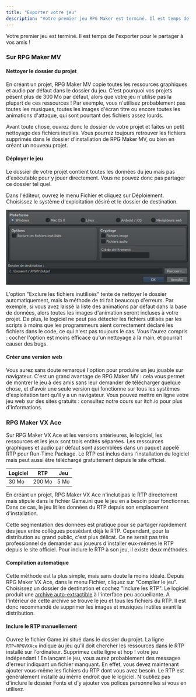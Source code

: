 ```yaml
---
title: "Exporter votre jeu"
description: "Votre premier jeu RPG Maker est terminé. Il est temps de l'exporter pour le partager à vos amis !"
---
```


Votre premier jeu est terminé. Il est temps de l'exporter pour le partager à vos amis !

### Sur RPG Maker MV

#### Nettoyer le dossier du projet

En créant un projet, RPG Maker MV copie toutes les ressources graphiques et audio par défaut dans le dossier du jeu. C'est pourquoi vos projets pèsent plus de 300 Mo par défaut, alors que votre jeu n'utilise pas la plupart de ces ressources ! Par exemple, vous n'utilisez probablement pas toutes les musiques, toutes les images d'écran titre ou encore toutes les animations d'attaque, qui sont pourtant des fichiers assez lourds.

Avant toute chose, ouvrez donc le dossier de votre projet et faites un petit nettoyage des fichiers inutiles. Vous pourrez toujours retrouver les fichiers supprimés dans le dossier d'installation de RPG Maker MV, ou bien en créant un nouveau projet.

#### Déployer le jeu

Le dossier de votre projet contient toutes les données du jeu mais pas d'exécutable pour y jouer directement. Vous ne pouvez donc pas partager ce dossier tel quel.

Dans l'éditeur, ouvrez le menu Fichier et cliquez sur Déploiement. Choisissez le système d'exploitation désiré et le dossier de destination.

![Options de déploiement de RPG Maker MV](./deploiement.png)

L'option "Exclure les fichiers inutilisés" tente de nettoyer le dossier automatiquement, mais la méthode de tri fait beaucoup d'erreurs. Par exemple, si vous avez laissé la liste des animations par défaut dans la base de données, alors toutes les images d'animation seront incluses à votre projet. De plus, le logiciel ne peut pas détecter les fichiers utilisés par les scripts à moins que les programmeurs aient correctement déclaré les fichiers dans le code, ce qui n'est pas toujours le cas. Vous l'aurez compris : cocher l'option est moins efficace qu'un nettoyage à la main, et pourrait causer des bugs.

#### Créer une version web

Vous aurez sans doute remarqué l'option pour produire un jeu jouable sur navigateur. C'est un grand avantage de RPG Maker MV : cela vous permet de montrer le jeu à des amis sans leur demander de télécharger quelque chose, et d'avoir une seule version qui fonctionne sur tous les systèmes d'exploitation tant qu'il y a un navigateur. Vous pouvez mettre en ligne votre jeu web sur des sites gratuits : consultez notre cours sur itch.io pour plus d'informations.

### RPG Maker VX Ace

Sur RPG Maker VX Ace et les versions antérieures, le logiciel, les ressources et les jeux sont trois entités séparées. Les ressources graphiques et audio par défaut sont assemblées dans un paquet appelé RTP pour Run-Time Package. Le RTP est inclus dans l'installation du logiciel mais peut aussi être téléchargé gratuitement depuis le site officiel.

Logiciel | RTP    | Jeu
---------|--------|-----
30 Mo    | 200 Mo | 5 Mo

En créant un projet, RPG Maker VX Ace n'inclut pas le RTP directement mais stipule dans le fichier Game.ini que le jeu en a besoin pour fonctionner. Dans ce cas, le jeu lit les données du RTP depuis son emplacement d'installation.

Cette segmentation des données est pratique pour se partager rapidement des jeux entre collègues possédant déjà le RTP. Cependant, pour la distribution au grand public, c'est plus délicat. Ce ne serait pas très professionnel de demander aux joueurs d'installer eux-mêmes le RTP depuis le site officiel. Pour inclure le RTP à son jeu, il existe deux méthodes.

#### Compilation automatique

Cette méthode est la plus simple, mais sans doute la moins idéale. Depuis RPG Maker VX Ace, dans le menu Fichier, cliquez sur "Compiler le jeu". Choisissez un dossier de destination et cochez "Inclure les RTP". Le logiciel produit une [archive auto-extractible](https://fr.wikipedia.org/wiki/Auto-extractible) à l'interface peu accueillante. A l'intérieur de cette archive se trouve le jeu et tous les fichiers du RTP. Il est donc recommandé de supprimer les images et musiques inutiles avant la distribution.

#### Inclure le RTP manuellement

Ouvrez le fichier Game.ini situé dans le dossier du projet. La ligne `RTP=RPGVXAce` indique au jeu qu'il doit chercher les ressources dans le RTP installé sur l'ordinateur. Supprimez cette ligne et hop ! votre jeu indépendant ! En lançant le jeu, vous aurez probablement des messages d'erreur indiquant un fichier manquant. En effet, vous devez maintenant ajouter vous-même les fichiers du RTP dont vous avez besoin. Le RTP est généralement installé au même endroit que le logiciel. N'oubliez pas d'inclure le dossier Fonts et d'y ajouter vos polices personnelles si vous en utilisez.
